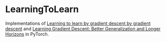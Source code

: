 # LearningToLearn
Implementations of [Learning to learn by gradient descent by gradient descent](https://arxiv.org/abs/1606.04474) and [Learning Gradient Descent: Better Generalization and Longer Horizons](https://arxiv.org/abs/1703.03633) in PyTorch.
